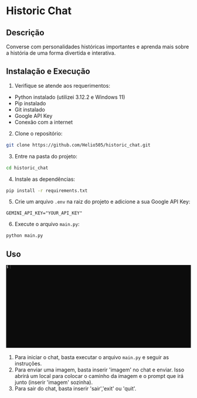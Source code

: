 # Historic Chat

## Descrição

Converse com personalidades históricas importantes e aprenda mais sobre a história de uma forma divertida e interativa.

## Instalação e Execução

1. Verifique se atende aos requerimentos:

- Python instalado (utilizei 3.12.2 e Windows 11)
- Pip instalado
- Git instalado
- Google API Key
- Conexão com a internet

2. Clone o repositório:

```bash
git clone https://github.com/Helio505/historic_chat.git
```

3. Entre na pasta do projeto:

```bash
cd historic_chat
```

4. Instale as dependências:

```bash
pip install -r requirements.txt
```

5. Crie um arquivo `.env` na raiz do projeto e adicione a sua Google API Key:

```
GEMINI_API_KEY="YOUR_API_KEY"
```

6. Execute o arquivo `main.py`:

```bash
python main.py
```

## Uso

![alt text](<assets/Animação Historic Chat.gif>)

1. Para iniciar o chat, basta executar o arquivo `main.py` e seguir as instruções.
2. Para enviar uma imagem, basta inserir 'imagem' no chat e enviar. Isso abrirá um local para
   colocar o caminho da imagem e o prompt que irá junto (inserir 'imagem' sozinha).
3. Para sair do chat, basta inserir 'sair','exit' ou 'quit'.

